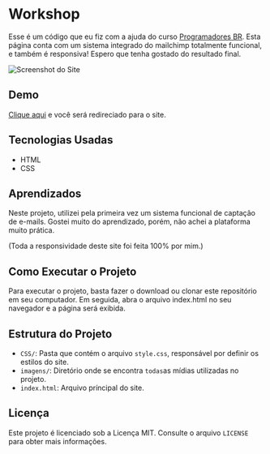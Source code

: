# Workshop

 Esse é um código que eu fiz com a ajuda do curso [Programadores BR](https://programadorbr.com/). Esta página conta com um sistema integrado do mailchimp totalmente funcional, e também é responsiva! Espero que tenha gostado do resultado final.

![Screenshot do Site](https://imgur.com/wCUTcJT.png)

## Demo

[Clique aqui](https://allan-carlos.github.io/Workshop/) e você será redireciado para o site.

## Tecnologias Usadas

- HTML
- CSS

## Aprendizados

Neste projeto, utilizei pela primeira vez um sistema funcional de captação de e-mails. Gostei muito do aprendizado, porém, não achei a plataforma muito prática.

(Toda a responsividade deste site foi feita 100% por mim.)

## Como Executar o Projeto

Para executar o projeto, basta fazer o download ou clonar este repositório em seu computador. Em seguida, abra o arquivo index.html no seu navegador e a página será exibida.

## Estrutura do Projeto

- `CSS/`: Pasta que contém o arquivo `style.css`, responsável por definir os estilos do site.
- `imagens/`: Diretório onde se encontra `todas`as mídias utilizadas no projeto.
- `index.html`: Arquivo príncipal do site.

## Licença

Este projeto é licenciado sob a Licença MIT. Consulte o arquivo `LICENSE` para obter mais informações.
